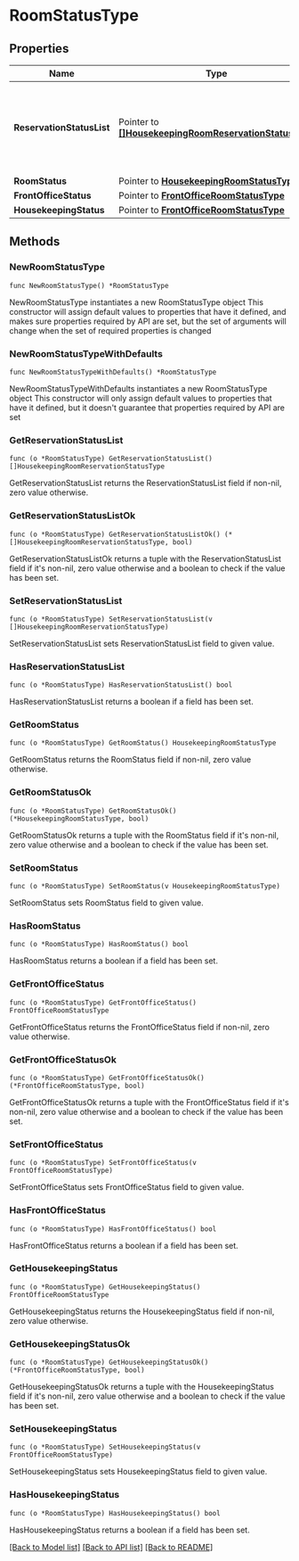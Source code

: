 # RoomStatusType

## Properties

Name | Type | Description | Notes
------------ | ------------- | ------------- | -------------
**ReservationStatusList** | Pointer to [**[]HousekeepingRoomReservationStatusType**](HousekeepingRoomReservationStatusType.md) | List of status of the reservation to which this Room is assigned.. | [optional] 
**RoomStatus** | Pointer to [**HousekeepingRoomStatusType**](HousekeepingRoomStatusType.md) |  | [optional] 
**FrontOfficeStatus** | Pointer to [**FrontOfficeRoomStatusType**](FrontOfficeRoomStatusType.md) |  | [optional] 
**HousekeepingStatus** | Pointer to [**FrontOfficeRoomStatusType**](FrontOfficeRoomStatusType.md) |  | [optional] 

## Methods

### NewRoomStatusType

`func NewRoomStatusType() *RoomStatusType`

NewRoomStatusType instantiates a new RoomStatusType object
This constructor will assign default values to properties that have it defined,
and makes sure properties required by API are set, but the set of arguments
will change when the set of required properties is changed

### NewRoomStatusTypeWithDefaults

`func NewRoomStatusTypeWithDefaults() *RoomStatusType`

NewRoomStatusTypeWithDefaults instantiates a new RoomStatusType object
This constructor will only assign default values to properties that have it defined,
but it doesn't guarantee that properties required by API are set

### GetReservationStatusList

`func (o *RoomStatusType) GetReservationStatusList() []HousekeepingRoomReservationStatusType`

GetReservationStatusList returns the ReservationStatusList field if non-nil, zero value otherwise.

### GetReservationStatusListOk

`func (o *RoomStatusType) GetReservationStatusListOk() (*[]HousekeepingRoomReservationStatusType, bool)`

GetReservationStatusListOk returns a tuple with the ReservationStatusList field if it's non-nil, zero value otherwise
and a boolean to check if the value has been set.

### SetReservationStatusList

`func (o *RoomStatusType) SetReservationStatusList(v []HousekeepingRoomReservationStatusType)`

SetReservationStatusList sets ReservationStatusList field to given value.

### HasReservationStatusList

`func (o *RoomStatusType) HasReservationStatusList() bool`

HasReservationStatusList returns a boolean if a field has been set.

### GetRoomStatus

`func (o *RoomStatusType) GetRoomStatus() HousekeepingRoomStatusType`

GetRoomStatus returns the RoomStatus field if non-nil, zero value otherwise.

### GetRoomStatusOk

`func (o *RoomStatusType) GetRoomStatusOk() (*HousekeepingRoomStatusType, bool)`

GetRoomStatusOk returns a tuple with the RoomStatus field if it's non-nil, zero value otherwise
and a boolean to check if the value has been set.

### SetRoomStatus

`func (o *RoomStatusType) SetRoomStatus(v HousekeepingRoomStatusType)`

SetRoomStatus sets RoomStatus field to given value.

### HasRoomStatus

`func (o *RoomStatusType) HasRoomStatus() bool`

HasRoomStatus returns a boolean if a field has been set.

### GetFrontOfficeStatus

`func (o *RoomStatusType) GetFrontOfficeStatus() FrontOfficeRoomStatusType`

GetFrontOfficeStatus returns the FrontOfficeStatus field if non-nil, zero value otherwise.

### GetFrontOfficeStatusOk

`func (o *RoomStatusType) GetFrontOfficeStatusOk() (*FrontOfficeRoomStatusType, bool)`

GetFrontOfficeStatusOk returns a tuple with the FrontOfficeStatus field if it's non-nil, zero value otherwise
and a boolean to check if the value has been set.

### SetFrontOfficeStatus

`func (o *RoomStatusType) SetFrontOfficeStatus(v FrontOfficeRoomStatusType)`

SetFrontOfficeStatus sets FrontOfficeStatus field to given value.

### HasFrontOfficeStatus

`func (o *RoomStatusType) HasFrontOfficeStatus() bool`

HasFrontOfficeStatus returns a boolean if a field has been set.

### GetHousekeepingStatus

`func (o *RoomStatusType) GetHousekeepingStatus() FrontOfficeRoomStatusType`

GetHousekeepingStatus returns the HousekeepingStatus field if non-nil, zero value otherwise.

### GetHousekeepingStatusOk

`func (o *RoomStatusType) GetHousekeepingStatusOk() (*FrontOfficeRoomStatusType, bool)`

GetHousekeepingStatusOk returns a tuple with the HousekeepingStatus field if it's non-nil, zero value otherwise
and a boolean to check if the value has been set.

### SetHousekeepingStatus

`func (o *RoomStatusType) SetHousekeepingStatus(v FrontOfficeRoomStatusType)`

SetHousekeepingStatus sets HousekeepingStatus field to given value.

### HasHousekeepingStatus

`func (o *RoomStatusType) HasHousekeepingStatus() bool`

HasHousekeepingStatus returns a boolean if a field has been set.


[[Back to Model list]](../README.md#documentation-for-models) [[Back to API list]](../README.md#documentation-for-api-endpoints) [[Back to README]](../README.md)


